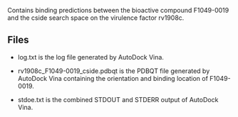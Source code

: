 Contains binding predictions between the bioactive compound F1049-0019 and the cside search space on the virulence factor rv1908c.

## Files

- log.txt is the log file generated by AutoDock Vina.

- rv1908c_F1049-0019_cside.pdbqt is the PDBQT file generated by AutoDock Vina containing the orientation and binding location of F1049-0019.

- stdoe.txt is the combined STDOUT and STDERR output of AutoDock Vina.

